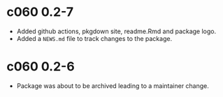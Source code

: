 # c060 0.2-7

* Added github actions, pkgdown site, readme.Rmd and package logo.
* Added a `NEWS.md` file to track changes to the package.

# c060 0.2-6

* Package was about to be archived leading to a maintainer change.

